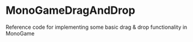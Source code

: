 # MonoGameDragAndDrop
Reference code for implementing some basic drag &amp; drop functionality in MonoGame
